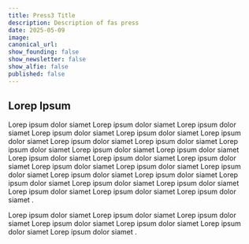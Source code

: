 ```yaml
---
title: Press3 Title
description: Description of fas press
date: 2025-05-09
image: 
canonical_url: 
show_founding: false
show_newsletter: false
show_alfie: false
published: false
---
```

## Lorep Ipsum

Lorep ipsum dolor siamet Lorep ipsum dolor siamet Lorep ipsum dolor siamet Lorep ipsum dolor siamet Lorep ipsum dolor siamet Lorep ipsum dolor siamet Lorep ipsum dolor siamet Lorep ipsum dolor siamet Lorep ipsum dolor siamet Lorep ipsum dolor siamet Lorep ipsum dolor siamet Lorep ipsum dolor siamet Lorep ipsum dolor siamet Lorep ipsum dolor siamet Lorep ipsum dolor siamet Lorep ipsum dolor siamet Lorep ipsum dolor siamet Lorep ipsum dolor siamet Lorep ipsum dolor siamet Lorep ipsum dolor siamet Lorep ipsum dolor siamet Lorep ipsum dolor siamet Lorep ipsum dolor siamet Lorep ipsum dolor siamet Lorep ipsum dolor siamet .

Lorep ipsum dolor siamet Lorep ipsum dolor siamet Lorep ipsum dolor siamet Lorep ipsum dolor siamet Lorep ipsum dolor siamet Lorep ipsum dolor siamet Lorep ipsum dolor siamet .

